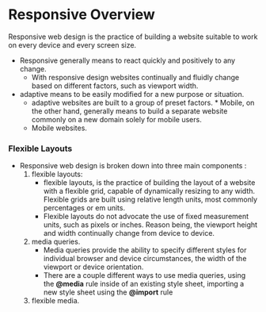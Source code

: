 # Responsive Overview
   Responsive web design is the practice of building a website suitable to work on every device and every screen size.

   * Responsive generally means to react quickly and positively to any change.
      * With responsive design websites continually and fluidly change based on different factors, such as viewport width. 
   * adaptive means to be easily modified for a new purpose or situation.
      * adaptive websites are built to a group of preset factors.
    * Mobile, on the other hand, generally means to build a separate website commonly on a new domain solely for mobile users.
      * Mobile websites.

### Flexible Layouts
   * Responsive web design is broken down into three main components :
      1. flexible layouts:
          * flexible layouts, is the practice of building the layout of a website with a flexible grid, capable of dynamically resizing to any width. Flexible grids are built using relative length units, most commonly percentages or em units.
          * Flexible layouts do not advocate the use of fixed measurement units, such as pixels or inches. Reason being, the viewport height and width continually change from device to device.
      2. media queries.
          * Media queries provide the ability to specify different styles for individual browser and device circumstances, the width of the viewport or device orientation.
          * There are a couple different ways to use media queries, using the **@media** rule inside of an existing style sheet, importing a new style sheet using the **@import** rule
      3. flexible media.
